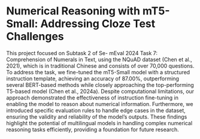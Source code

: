 # Numerical Reasoning with mT5-Small: Addressing Cloze Test Challenges
This project focused on Subtask 2 of Se- mEval 2024 Task 7: Comprehension of Numerals in Text, using the NQuAD dataset (Chen et al., 2021), which is in traditional Chinese and consists of over 70,000 questions. To address the task, we fine-tuned the mT5-Small model with a structured instruction template, achieving an accuracy of 87.00%, outperforming several BERT-based methods while closely approaching the top-performing T5-based model (Chen et al., 2024a). Despite computational limitations, our approach demonstrated the effectiveness of instruction fine-tuning in enabling the model to reason about numerical information. Furthermore, we introduced specific evaluation rules to handle edge cases in the dataset, ensuring the validity and reliability of the model’s outputs. These findings highlight the potential of multilingual models in handling complex numerical reasoning tasks efficiently, providing a foundation for future research.
